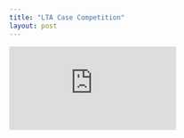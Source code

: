 ```yaml
---
title: "LTA Case Competition"
layout: post
---
```


<div class="video-container">
  <iframe src="https://www.youtube.com/embed/IPZZGIyfjCY" title="YouTube video player" frameborder="0" allow="accelerometer; autoplay; clipboard-write; encrypted-media; gyroscope; picture-in-picture; web-share" allowfullscreen></iframe>
</div>


